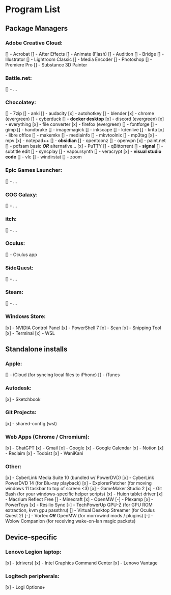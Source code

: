 # Program List

## Package Managers

### Adobe Creative Cloud:

[] - Acrobat
[] - After Effects
[] - Animate (Flash)
[] - Audition
[] - Bridge
[] - Illustrator
[] - Lightroom Classic
[] - Media Encoder
[] - Photoshop
[] - Premiere Pro
[] - Substance 3D Painter

### Battle.net:

[] - ...

### Chocolatey:

[] - 7zip
[] - anki
[] - audacity
[x] - autohotkey
[] - blender
[x] - chrome (evergreen)
[] - cyberduck
[] - **docker desktop**
[x] - discord (evergreen)
[x] - everything
[x] - file converter
[x] - firefox (evergreen)
[] - fontforge
[] - gimp
[] - handbrake
[] - imagemagick
[] - inkscape
[] - kdenlive
[] - krita
[x] - libre office
[] - makemkv
[] - mediainfo
[] - mkvtoolnix
[] - mp3tag
[x] - mpv
[x] - notepad++
[] - **obsidian**
[] - opentoonz
[] - openvpn
[x] - paint.net
[] - pdfsam basic ***OR*** alternative...
[x] - PuTTY
[] - qBittorrent
[] - **signal**
[] - subtitle edit
[] - syncplay
[] - vapoursynth
[] - veracrypt
[x] - **visual studio code**
[] - vlc
[] - windirstat
[] - zoom

### Epic Games Launcher:

[] - ...

### GOG Galaxy:

[] - ...

### itch:

[] - ...

### Oculus:

[] - Oculus app

### SideQuest:

[] - ...

### Steam:

[] - ...

### Windows Store:

[x] - NVIDIA Control Panel
[x] - PowerShell 7
[x] - Scan
[x] - Snipping Tool
[x] - Terminal
[x] - WSL

## Standalone installs

### Apple:

[] - iCloud (for syncing local files to iPhone)
[] - iTunes

### Autodesk:

[x] - Sketchbook

### Git Projects:

[x] - shared-config (wsl)

### Web Apps (Chrome / Chromium):

[x] - ChatGPT
[x] - Gmail
[x] - Google
[x] - Google Calendar
[x] - Notion
[x] - Reclaim
[x] - Todoist
[x] - WaniKani

### Other:

[x] - CyberLink Media Suite 10 (bundled w/ PowerDVD)
[x] - CyberLink PowerDVD 14 (for Blu-ray playback)
[x] - ExplorerPatcher (for moving windows 11 taskbar to top of screen <3)
[x] - GameMaker Studio 2
[x] - Git Bash (for your windows-specific helper scripts)
[x] - Huion tablet driver
[x] - Macrium Reflect Free
[] - Minecraft
[x] - OpenMW
[-] - Plexamp
[x] - PowerToys
[x] - Resilio Sync
[-] - TechPowerUp GPU-Z (for GPU ROM extraction, kvm gpu passthru)
[] - Virtual Desktop Streamer (for Oculus Quest 2)
[-] - Vortex ***OR*** OpenMW (for morrowind mods / plugins)
[-] - Wolow Companion (for receiving wake-on-lan magic packets)

## Device-specific

### Lenovo Legion laptop:

[x] - (drivers)
[x] - Intel Graphics Command Center
[x] - Lenovo Vantage

### Logitech peripherals:

[x] - Logi Options+
